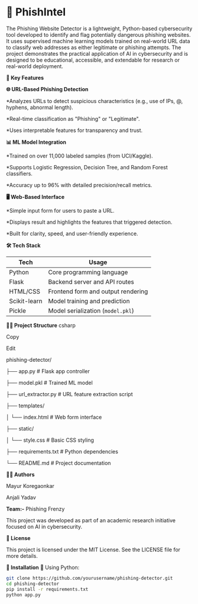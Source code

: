 # 🔐 PhishIntel
The Phishing Website Detector is a lightweight, Python-based cybersecurity tool developed to identify and flag potentially dangerous phishing websites. It uses supervised machine learning models trained on real-world URL data to classify web addresses as either legitimate or phishing attempts. The project demonstrates the practical application of AI in cybersecurity and is designed to be educational, accessible, and extendable for research or real-world deployment.

**🧠 Key Features**

**🌐 URL-Based Phishing Detection**

*Analyzes URLs to detect suspicious characteristics (e.g., use of IPs, @, hyphens, abnormal length).

*Real-time classification as "Phishing" or "Legitimate".

*Uses interpretable features for transparency and trust.

**📊 ML Model Integration**

*Trained on over 11,000 labeled samples (from UCI/Kaggle).

*Supports Logistic Regression, Decision Tree, and Random Forest classifiers.

*Accuracy up to 96% with detailed precision/recall metrics.

**🖥️ Web-Based Interface**

*Simple input form for users to paste a URL.

*Displays result and highlights the features that triggered detection.

*Built for clarity, speed, and user-friendly experience.

**🛠️ Tech Stack**

| Tech          | Usage                                  |
|---------------|----------------------------------------|
| Python        | Core programming language             |
| Flask         | Backend server and API routes         |
| HTML/CSS      | Frontend form and output rendering     |
| Scikit-learn  | Model training and prediction          |
| Pickle        | Model serialization (`model.pkl`)      |

**👨‍💻 Project Structure**
csharp

Copy

Edit

phishing-detector/

├── app.py            # Flask app controller

├── model.pkl            # Trained ML model

├── url_extractor.py     # URL feature extraction script

├── templates/

│   └── index.html       # Web form interface

├── static/

│   └── style.css        # Basic CSS styling

├── requirements.txt     # Python dependencies

└── README.md            # Project documentation

**👩‍💻 Authors**

Mayur Koregaonkar

Anjali Yadav

**Team:-** Phishing Frenzy

This project was developed as part of an academic research initiative focused on AI in cybersecurity.

**📜 License**

This project is licensed under the MIT License.
See the LICENSE file for more details.


**🚀 Installation**
🐍 Using Python:
```bash
git clone https://github.com/yourusername/phishing-detector.git
cd phishing-detector
pip install -r requirements.txt
python app.py



